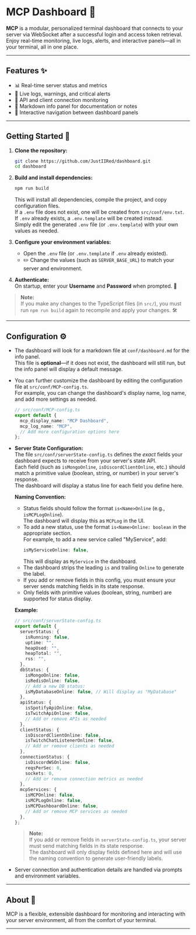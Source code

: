 # MCP Dashboard 🚦

**MCP** is a modular, personalized terminal dashboard that connects to your server via WebSocket after a successful login and access token retrieval.  
Enjoy real-time monitoring, live logs, alerts, and interactive panels—all in your terminal, all in one place.

---

## Features ✨

- 📊 Real-time server status and metrics  
- 📜 Live logs, warnings, and critical alerts  
- 🔌 API and client connection monitoring  
- 📝 Markdown info panel for documentation or notes  
- 🧭 Interactive navigation between dashboard panels  

---

## Getting Started 🚀

1. **Clone the repository:**

   ```sh
   git clone https://github.com/JustIIRed/dashboard.git
   cd dashboard
   ```

2. **Build and install dependencies:**

   ```sh
   npm run build
   ```

   This will install all dependencies, compile the project, and copy configuration files.  
   If a `.env` file does not exist, one will be created from `src/conf/env.txt`.  
   If `.env` already exists, a `.env.template` will be created instead.  
   Simply edit the generated `.env` file (or `.env.template`) with your own values as needed.

3. **Configure your environment variables:**

   - Open the `.env` file (or `.env.template` if `.env` already existed).
   - ✏️ Change the values (such as `SERVER_BASE_URL`) to match your server and environment.

4. **Authenticate:**  
   On startup, enter your **Username** and **Password** when prompted. 🔑

> **Note:**  
> If you make any changes to the TypeScript files (in `src/`), you must run `npm run build` again to recompile and apply your changes. 🛠️

---

## Configuration ⚙️

- The dashboard will look for a markdown file at `conf/dashboard.md` for the info panel.  
  This file is **optional**—if it does not exist, the dashboard will still run, but the info panel will display a default message.
- You can further customize the dashboard by editing the configuration file at `src/conf/MCP-config.ts`.  
  For example, you can change the dashboard's display name, log name, and add more settings as needed.

  ```typescript
  // src/conf/MCP-config.ts
  export default {
    mcp_display_name: "MCP Dashboard",
    mcp_log_name: "MCP",
    // Add more configuration options here
  };
  ```

- **Server State Configuration:**  
  The file `src/conf/serverState-config.ts` defines the *exact* fields your dashboard expects to receive from your server's state API.  
  Each field (such as `isMongoOnline`, `isDiscordClientOnline`, etc.) should match a primitive value (boolean, string, or number) in your server's response.  
  The dashboard will display a status line for each field you define here.

  **Naming Convention:**  
  - Status fields should follow the format `is<Name>Online` (e.g., `isMCPLogOnline`).  
    The dashboard will display this as `MCPLog` in the UI.
  - To add a new status, use the format `is<Name>Online: boolean` in the appropriate section.  
    For example, to add a new service called "MyService", add:
    ```typescript
    isMyServiceOnline: false,
    ```
    This will display as `MyService` in the dashboard.
  - The dashboard strips the leading `is` and trailing `Online` to generate the label.
  - If you add or remove fields in this config, you must ensure your server sends matching fields in its state response.
  - Only fields with primitive values (boolean, string, number) are supported for status display.

  **Example:**

  ```typescript
  // src/conf/serverState-config.ts
  export default {
    serverStatus: {
      isRunning: false,
      uptime: "",
      heapUsed: "",
      heapTotal: "",
      rss: "",
    },
    dbStatus: {
      isMongoOnline: false,
      isRedisOnline: false,
      // Add a new DB status:
      isMyDatabaseOnline: false, // Will display as "MyDatabase"
    },
    apiStatus: {
      isSpotifyApiOnline: false,
      isTwitchApiOnline: false,
      // Add or remove APIs as needed
    },
    clientStatus: {
      isDiscordClientOnline: false,
      isTwitchChatListenerOnline: false,
      // Add or remove clients as needed
    },
    connectionStatus: {
      isDiscordWSOnline: false,
      reqsPerSec: 0,
      sockets: 0,
      // Add or remove connection metrics as needed
    },
    mcpServices: {
      isMCPOnline: false,
      isMCPLogOnline: false,
      isMCPDashboardOnline: false,
      // Add or remove MCP services as needed
    },
  };
  ```

  > **Note:**  
  > If you add or remove fields in `serverState-config.ts`, your server must send matching fields in its state response.  
  > The dashboard will only display fields defined here and will use the naming convention to generate user-friendly labels.

- Server connection and authentication details are handled via prompts and environment variables.

---

## About 🧩

MCP is a flexible, extensible dashboard for monitoring and interacting with your server environment, all from the comfort of your terminal.

---

